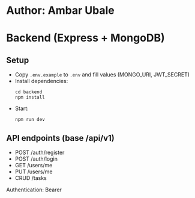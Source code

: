 # Author: Ambar Ubale

# Backend (Express + MongoDB)

## Setup
- Copy `.env.example` to `.env` and fill values (MONGO_URI, JWT_SECRET)
- Install dependencies:
  ```
  cd backend
  npm install
  ```
- Start:
  ```
  npm run dev
  ```

## API endpoints (base /api/v1)
- POST /auth/register
- POST /auth/login
- GET /users/me
- PUT /users/me
- CRUD /tasks

Authentication: Bearer <token>
